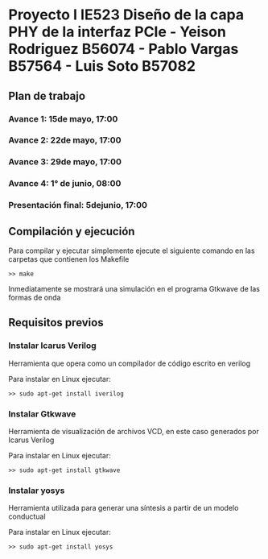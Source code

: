 # Proyecto I IE523 Diseño de la capa PHY de la interfaz PCIe - Yeison Rodriguez B56074 - Pablo Vargas B57564 - Luis Soto B57082

## Plan de trabajo
### Avance 1: 15de mayo, 17:00

### Avance 2: 22de mayo, 17:00

### Avance 3: 29de mayo, 17:00

### Avance 4: 1° de junio, 08:00

### Presentación final: 5dejunio, 17:00


## Compilación y ejecución
Para compilar y ejecutar simplemente ejecute el siguiente comando en las carpetas que contienen los Makefile
```
>> make
```
Inmediatamente se mostrará una simulación en el programa Gtkwave de las formas de onda

## Requisitos previos

### Instalar Icarus Verilog
Herramienta que opera como un compilador de código escrito en verilog

Para instalar en Linux ejecutar:
```
>> sudo apt-get install iverilog
```

### Instalar Gtkwave
Herramienta de visualización de archivos VCD, en este caso generados por Icarus Verilog 

Para instalar en Linux ejecutar:
```
>> sudo apt-get install gtkwave
```

### Instalar yosys
Herramienta utilizada para generar una síntesis a partir de un modelo conductual

Para instalar en Linux ejecutar:
```
>> sudo apt-get install yosys
```

